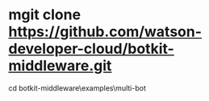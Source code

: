 # mgit clone https://github.com/watson-developer-cloud/botkit-middleware.git
cd botkit-middleware\examples\multi-bot
